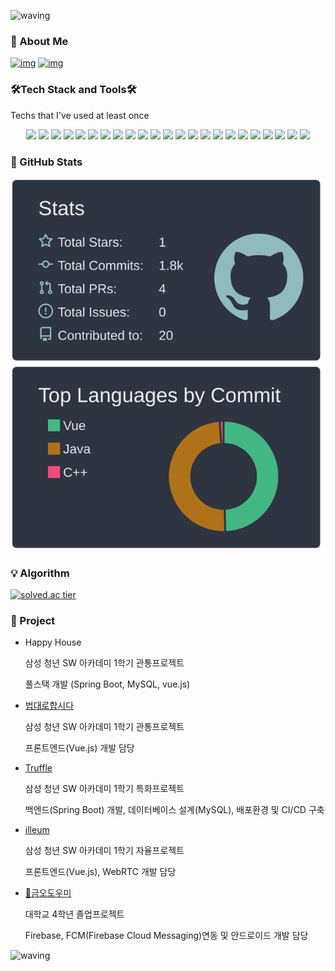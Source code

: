<!-- This is commented out. 
<a href="https://hits.seeyoufarm.com"><img src="https://hits.seeyoufarm.com/api/count/incr/badge.svg?url=https%3A%2F%2Fgithub.com%2Fdbs7120&count_bg=%2379C83D&title_bg=%23555555&icon=&icon_color=%23E7E7E7&title=hits&edge_flat=false"/></a>
-->

![waving](https://capsule-render.vercel.app/api?type=waving&height=200&text=YunYeJun!&fontAlign=75&fontAlignY=40&animation=fadeIn6&color=gradient&desc=GitHub%20profile.👋&descAlign=80)

### 👨 About Me

[![img](https://camo.githubusercontent.com/f0879a34f38a86e8af3459a423f7568a894f6c8f661446cda1534de56b841a57/68747470733a2f2f696d672e736869656c64732e696f2f62616467652f506f7274666f6c696f2d3030303030303f7374796c653d666c61742d737175617265266c6f676f3d4e6f74696f6e266c6f676f436f6c6f723d7768697465)](https://www.notion.so/Yun-Ye-Jun-7f8f0706b17443519f95012b7bb4a664) [![img](https://camo.githubusercontent.com/47bb94e6866b3df47db0719e9243276656acee71ecc4d4855c200f35243d8323/68747470733a2f2f696d672e736869656c64732e696f2f62616467652f476d61696c2d4541343333353f7374796c653d666c61742d737175617265266c6f676f3d476d61696c266c6f676f436f6c6f723d7768697465)](mailto:dbm01049@gmail.com)




### 🛠️Tech Stack and Tools🛠️

Techs that I've used at least once

<span style="display:block;text-align:center">
 <img src="https://img.shields.io/badge/Java-007396?style=flat-square&logo=Java&logoColor=white"/> <img src="https://img.shields.io/badge/HTML5-E34F26?style=flat-square&logo=HTML5&logoColor=white"/> <img src="https://img.shields.io/badge/CSS3-1572B6?style=flat-square&logo=CSS3&logoColor=white"/> <img src="https://img.shields.io/badge/JavaScript-F7DF1E?style=flat-square&logo=JavaScript&logoColor=black"/> <img src="https://img.shields.io/badge/Python-3776AB?style=flat-square&logo=Python&logoColor=white"/> <img src="https://img.shields.io/badge/SpringBoot-6DB33F?style=flat-square&logo=spring&logoColor=white"/> <img src="https://img.shields.io/badge/Swagger-85EA2D?style=flat-square&logo=Swagger&logoColor=black"/> <img src="https://img.shields.io/badge/MySQL-4479A1?style=flat-square&logo=MySQL&logoColor=white"/> 
<img src="https://img.shields.io/badge/Vue.js-4FC08D?style=flat-square&logo=Vue.js&logoColor=white"/> <img src="https://img.shields.io/badge/Vuetify-1867C0?style=flat-square&logo=Vuetify&logoColor=white"/> <img src="https://img.shields.io/badge/WebRTC-333333?style=flat-square&logo=WebRTC&logoColor=white"/> <img src="https://img.shields.io/badge/Android-3DDC84?style=flat-square&logo=Android&logoColor=black"/> <img src="https://img.shields.io/badge/Firebase-FFCA28?style=flat-square&logo=Firebase&logoColor=black"/> <img src="https://img.shields.io/badge/Selenium-43B02A?style=flat-square&logo=Selenium&logoColor=white"/> <img src="https://img.shields.io/badge/ubuntu-E95420?style=flat-square&logo=ubuntu&logoColor=white"/>  <img src="https://img.shields.io/badge/SonarQube-4E9BCD?style=flat-square&logo=SonarQube&logoColor=white"/> <img src="https://img.shields.io/badge/GitHub-181717?style=flat-square&logo=GitHub&logoColor=white"/> <img src="https://img.shields.io/badge/Git-F05032?style=flat-square&logo=Git&logoColor=white"/> <img src="https://img.shields.io/badge/Jira-0052CC?style=flat-square&logo=Jira-Software&logoColor=white"/>
 <img src="https://img.shields.io/badge/Nginx-009639?style=flat-square&logo=Nginx&logoColor=white"/> <img src="https://img.shields.io/badge/Amazon AWS-232F3E?style=flat-square&logo=Amazon-AWS&logoColor=white"/>  <img src="https://img.shields.io/badge/Jenkins-D24939?style=flat-square&logo=Jenkins&logoColor=white"/> <img src="https://img.shields.io/badge/Docker-2496ED?style=flat-square&logo=Docker&logoColor=white"/> 
</span>



### 👦 GitHub Stats
[![](https://raw.githubusercontent.com/dbs7120/dbs7120/main/profile-summary-card-output/nord_dark/3-stats.svg)](https://github.com/vn7n24fzkq/github-profile-summary-cards)[![](https://raw.githubusercontent.com/dbs7120/dbs7120/main/profile-summary-card-output/nord_dark/2-most-commit-language.svg)](https://github.com/vn7n24fzkq/github-profile-summary-cards)



### 💡 Algorithm
[![solved.ac tier](http://mazassumnida.wtf/api/generate_badge?boj=dbm01049)](https://solved.ac/dbm01049)



### 📂 Project

- Happy House

  삼성 청년 SW 아카데미 1학기 관통프로젝트

  풀스택 개발 (Spring Boot, MySQL, vue.js)

- [법대로합시다](https://www.notion.so/a0457cc0e5134e3cad3b274ff84ad6a9)

  삼성 청년 SW 아카데미 1학기 관통프로젝트

  프론트엔드(Vue.js) 개발 담당

- [Truffle](https://www.notion.so/Truffle-8a21d2312ce1474d97caa28c0583fe2f)

  삼성 청년 SW 아카데미 1학기 특화프로젝트

  백엔드(Spring Boot) 개발, 데이터베이스 설계(MySQL), 배포환경 및 CI/CD 구축

- [illeum](https://www.notion.so/illeum-a9546657ea004f6e84b5fa22b8a876ba)

  삼성 청년 SW 아카데미 1학기 자율프로젝트

  프론트엔드(Vue.js), WebRTC 개발 담당

- [🏫금오도우미](https://www.notion.so/a41f18cd663c4b16acd21ca75e5359db) 

  대학교 4학년 졸업프로젝트

  Firebase, FCM(Firebase Cloud Messaging)연동 및 안드로이드 개발 담당








![waving](https://capsule-render.vercel.app/api?type=waving&height=200&rotate=-180&section=footer)


